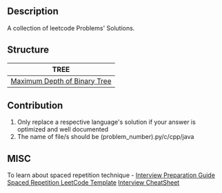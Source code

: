 ## Description

A collection of leetcode Problems' Solutions.

## Structure
TREE |  
------- |
[Maximum Depth of Binary Tree](101-150/104.py) |


## Contribution

1. Only replace a respective language's solution if your answer is optimized and well documented
2. The name of file/s should be (problem_number).py/c/cpp/java

## MISC

To learn about spaced repetition technique - [Interview Preparation Guide](https://medium.com/@adaggarw/crack-the-contemporary-technical-interview-55bd1b1b87c9)
[Spaced Repetition LeetCode Template](https://docs.google.com/spreadsheets/d/1USAhpvkzCLSqpjSK8NcEXSBlZ03LXL_VNqqn9WZK1Kk/edit?usp=sharing)
[Interview CheatSheet](https://goo.gl/BpZQJU)